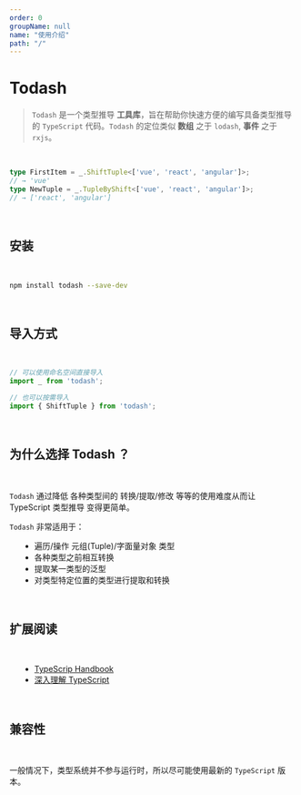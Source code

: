 ```yaml
---
order: 0
groupName: null
name: "使用介绍"
path: "/"
---
```


# Todash

> `Todash` 是一个类型推导 **工具库**，旨在帮助你快速方便的编写具备类型推导的 `TypeScript` 代码。`Todash` 的定位类似 **数组** 之于 `lodash`, **事件** 之于 `rxjs`。

<br/>

```typescript
type FirstItem = _.ShiftTuple<['vue', 'react', 'angular']>;
// → 'vue'
type NewTuple = _.TupleByShift<['vue', 'react', 'angular']>;
// → ['react', 'angular']
```

<br/>

## 安装

<br/>

```bash
npm install todash --save-dev
```

<br/>

## 导入方式

<br/>

```typescript
// 可以使用命名空间直接导入
import _ from 'todash';

// 也可以按需导入
import { ShiftTuple } from 'todash';
```

<br/>

## 为什么选择 Todash ？

<br/>

`Todash` 通过降低 各种类型间的 转换/提取/修改 等等的使用难度从而让 TypeScript 类型推导 变得更简单。

`Todash` 非常适用于：

+ 遍历/操作 元组(Tuple)/字面量对象 类型
+ 各种类型之前相互转换
+ 提取某一类型的泛型
+ 对类型特定位置的类型进行提取和转换

<br/>

## 扩展阅读

<br/>

+ [TypeScrip Handbook](https://www.typescriptlang.org/docs/handbook/)
+ [深入理解 TypeScript](https://jkchao.github.io/typescript-book-chinese/)

<br/>

## 兼容性

<br/>

一般情况下，类型系统并不参与运行时，所以尽可能使用最新的 `TypeScript` 版本。

<style>
  ul {
    margin-left: 20px;
  }
</style>
